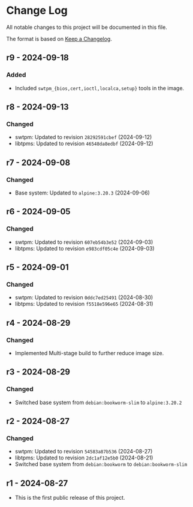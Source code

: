 # Change Log

All notable changes to this project will be documented in this file.

The format is based on [Keep a Changelog](http://keepachangelog.com/).

## r9 - 2024-09-18

### Added
- Included `swtpm_{bios,cert,ioctl,localca,setup}` tools in the image.

## r8 - 2024-09-13

### Changed
- swtpm: Updated to revision `28292591cbef` (2024-09-12)
- libtpms: Updated to revision `46548da8edbf` (2024-09-12)

## r7 - 2024-09-08

### Changed
- Base system: Updated to `alpine:3.20.3` (2024-09-06)

## r6 - 2024-09-05

### Changed
- swtpm: Updated to revision `607eb54b3e52` (2024-09-03)
- libtpms: Updated to revision `e983cdf05c4e` (2024-09-03)

## r5 - 2024-09-01

### Changed
- swtpm: Updated to revision `0ddc7ed25491` (2024-08-30)
- libtpms: Updated to revision `f5518e596e65` (2024-08-31)

## r4 - 2024-08-29

### Changed
- Implemented Multi-stage build to further reduce image size.

## r3 - 2024-08-29

### Changed
- Switched base system from `debian:bookworm-slim` to `alpine:3.20.2`

## r2 - 2024-08-27

### Changed
- swtpm: Updated to revision `54583a87b536` (2024-08-27)
- libtpms: Updated to revision `2dc1af12e5b0` (2024-08-21)
- Switched base system from `debian:bookworm` to `debian:bookworm-slim`

## r1 - 2024-08-27

- This is the first public release of this project.
